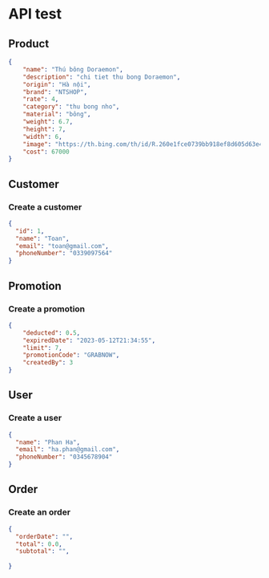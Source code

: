 # API test

## Product

```json
{
    "name": "Thú bông Doraemon",
    "description": "chi tiet thu bong Doraemon",
    "origin": "Hà nội",
    "brand": "NTSHOP",
    "rate": 4,
    "category": "thu bong nho",
    "material": "bông",
    "weight": 6.7,
    "height": 7,
    "width": 6,
    "image": "https://th.bing.com/th/id/R.260e1fce0739bb918ef8d605d63e45b5?rik=i8q7oFk9ewy4jw&pid=ImgRaw&r=0",
    "cost": 67000
}
```

## Customer

### Create a customer

```json
{
  "id": 1,
  "name": "Toan",
  "email": "toan@gmail.com",
  "phoneNumber": "0339097564"
}
```

## Promotion

### Create a promotion

```json
{
    "deducted": 0.5,
    "expiredDate": "2023-05-12T21:34:55",
    "limit": 7,
    "promotionCode": "GRABNOW",
    "createdBy": 3
}
```

## User

### Create a user

```json
{
  "name": "Phan Ha",
  "email": "ha.phan@gmail.com",
  "phoneNumber": "0345678904"
}
```

## Order

### Create an order

```json
{
  "orderDate": "",
  "total": 0.0,
  "subtotal": "",
  
}
```